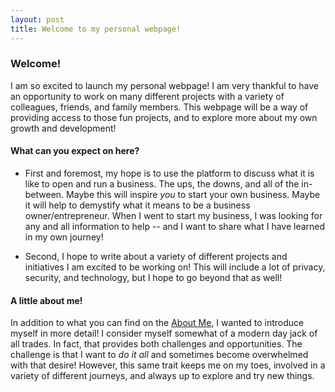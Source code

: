 ```yaml
---
layout: post
title: Welcome to my personal webpage!
---
```


### Welcome!

I am so excited to launch my personal webpage! I am very thankful to have an opportunity to work on many different projects with a variety of colleagues, friends, and family members. This webpage will be a way of providing access to those fun projects, and to explore more about my own growth and development!

#### What can you expect on here?

* First and foremost, my hope is to use the platform to discuss what it is like to open and run a business. The ups, the downs, and all of the in-between. Maybe this will inspire *you* to start your own business. Maybe it will help to demystify what it means to be a business owner/entrepreneur. When I went to start my business, I was looking for any and all information to help -- and I want to share what I have learned in my own journey!

* Second, I hope to write about a variety of different projects and initiatives I am excited to be working on! This will include a lot of privacy, security, and technology, but I hope to go beyond that as well!

#### A little about me!

In addition to what you can find on the [About Me](https://jordanfischer.me/about/), I wanted to introduce myself in more detail! I consider myself somewhat of a modern day jack of all trades. In fact, that provides both challenges and opportunities. The challenge is that I want to *do it all* and sometimes become overwhelmed with that desire! However, this same trait keeps me on my toes, involved in a variety of different journeys, and always up to explore and try new things. 


